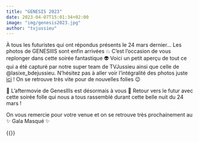 ```yaml
---
title: "GENESIS 2023"
date: 2023-04-07T15:01:34+02:00
image: "img/genesis2023.jpg"
author: "tvjussieu"
---
```


À tous les futuristes qui ont répondus présents le 24 mars dernier…
Les photos de GENESIIIS sont enfin arrivées 💥
C’est l’occasion de vous replonger dans cette soirée fantastique 👽
Voici un petit aperçu de tout ce qui a été capturé par notre super team de TVJussieu ainsi que celle de @lasixe_bdejussieu.
N’hésitez pas à aller voir l’intégralité des photos juste [ici](https://www.facebook.com/media/set/?set=a.1121292988770846&type=3) ! 
On se retrouve très vite pour de nouvelles folies 😉


🎉 L’aftermovie de GenesIIIs est désormais à vous 🎉
Retour vers le futur avec cette soirée folle qui nous a tous rassemblé durant cette belle nuit du 24 mars !

On vous remercie pour votre venue et on se retrouve très prochainement au ✨️ Gala Masqué ✨️

{{<youtube ZRFH0VCTj_c>}}
